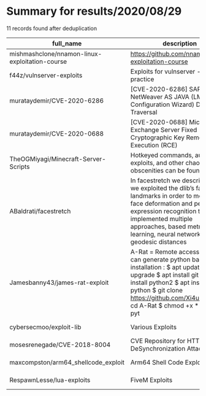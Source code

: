 
# Summary for results/2020/08/29
    
11 records found after deduplication

| full_name | description | html_url | matched_list | matched_count | pushed_at | size | stargazers_count | language | forks_count |
|------------------------------------------------|------------------------------------------------------------------------------------------------------------------------------------------------------------------------------------------------------------------------------------------------------------------|-------------------------------------------------------------------|-------------------------------------------|-----------------|---------------------------|--------|--------------------|------------|---------------|
| mishmashclone/nnamon-linux-exploitation-course | https://github.com/nnamon/linux-exploitation-course | https://github.com/mishmashclone/nnamon-linux-exploitation-course | ['exploit'] | 1 | 2020-08-29 22:00:55+00:00 | 2492 | 2 | Python | 0 |
| f44z/vulnserver-exploits | Exploits for vulnserver - OSCE practice | https://github.com/f44z/vulnserver-exploits | ['exploit'] | 1 | 2020-08-29 09:36:27+00:00 | 195 | 0 | Python | 0 |
| murataydemir/CVE-2020-6286 | [CVE-2020-6286] SAP NetWeaver AS JAVA (LM Configuration Wizard) Directory Traversal | https://github.com/murataydemir/CVE-2020-6286 | ['cve-2'] | 1 | 2020-08-29 23:49:49+00:00 | 8 | 6 | nan | 2 |
| murataydemir/CVE-2020-0688 | [CVE-2020-0688] Microsoft Exchange Server Fixed Cryptographic Key Remote Code Execution (RCE) | https://github.com/murataydemir/CVE-2020-0688 | ['cve-2', 'rce', 'remote code execution'] | 3 | 2020-08-29 21:00:56+00:00 | 19 | 4 | nan | 1 |
| TheOGMiyagi/Minecraft-Server-Scripts | Hotkeyed commands, automated exploits, and other chaotic obscenities can be found here! :D | https://github.com/TheOGMiyagi/Minecraft-Server-Scripts | ['exploit'] | 1 | 2020-08-29 00:50:16+00:00 | 7 | 0 | AutoHotkey | 0 |
| ABaldrati/facestretch | In facestretch we describe how we exploited the dlib’s facial landmarks in order to measure face deformation and perform an expression recognition task. We implemented multiple approaches, based metric learning, neural networks and geodesic distances | https://github.com/ABaldrati/facestretch | ['exploit'] | 1 | 2020-08-29 09:27:09+00:00 | 73608 | 3 | Python | 0 |
| Jamesbanny43/james-rat-exploit | A-Rat = Remote access tool we can generate python based rat installation : $ apt update  $ apt upgrade $ apt install git $ apt install python2 $ apt install python $ git clone https://github.com/Xi4u7/A-Rat $ cd A-Rat $ chmod +x * usage : $ pyt | https://github.com/Jamesbanny43/james-rat-exploit | ['exploit'] | 1 | 2020-08-29 09:42:02+00:00 | 0 | 3 | | 0 |
| cybersecmoo/exploit-lib | Various Exploits | https://github.com/cybersecmoo/exploit-lib | ['exploit'] | 1 | 2020-08-29 10:49:36+00:00 | 1 | 0 | Python | 0 |
| mosesrenegade/CVE-2018-8004 | CVE Repository for HTTP DeSynchronization Attacks | https://github.com/mosesrenegade/CVE-2018-8004 | ['cve-2'] | 1 | 2020-08-29 14:53:02+00:00 | 1 | 1 | nan | 0 |
| maxcompston/arm64_shellcode_exploit | Arm64 Shell Code Exploit | https://github.com/maxcompston/arm64_shellcode_exploit | ['exploit', 'shellcode'] | 2 | 2020-08-29 23:25:19+00:00 | 15 | 0 | Assembly | 0 |
| RespawnLesse/lua-exploits | FiveM Exploits | https://github.com/RespawnLesse/lua-exploits | ['exploit'] | 1 | 2020-08-29 15:23:00+00:00 | 29 | 0 | | 0 |
